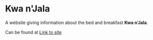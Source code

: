 # Kwa n'Jala

A website giving information about the bed and breakfast **Kwa n'Jala**. 

Can be found at [Link to site](https://colbyclarke.github.io/)


